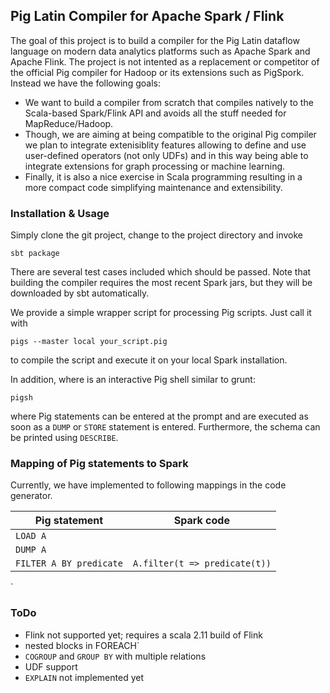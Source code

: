 ## Pig Latin Compiler for Apache Spark / Flink ##

The goal of this project is to build a compiler for the Pig Latin dataflow language on modern data analytics
platforms such as Apache Spark and Apache Flink. The project is not intented as a replacement or competitor of
the official Pig compiler for Hadoop or its extensions such as PigSpork. Instead we have the following goals:

 * We want to build a compiler from scratch that compiles natively to the Scala-based Spark/Flink API and avoids all the
   stuff needed for MapReduce/Hadoop.
 * Though, we are aiming at being compatible to the original Pig compiler we plan to integrate extenisiblity features 
   allowing to define and use user-defined operators (not only UDFs) and in this way being able to integrate extensions
   for graph processing or machine learning.
 * Finally, it is also a nice exercise in Scala programming resulting in a more compact code simplifying maintenance
   and extensibility.

### Installation & Usage ###

Simply clone the git project, change to the project directory and invoke

```
sbt package
```

There are several test cases included which should be passed. Note that building
the compiler requires the most recent Spark jars, but they will be downloaded by
sbt automatically.

We provide a simple wrapper script for processing Pig scripts. Just call it with 

```
pigs --master local your_script.pig
```

to compile the script and execute it on your local Spark installation.

In addition, where is an interactive Pig shell similar to grunt:

```
pigsh
```

where Pig statements can be entered at the prompt and are executed as soon as
a `DUMP` or `STORE` statement is entered. Furthermore, the schema can be printed using `DESCRIBE`.


### Mapping of Pig statements to Spark ###

Currently, we have implemented to following mappings in the code generator.

| Pig statement  | Spark code |
| ------------- | ------------- |
| `LOAD A` |   |
| `DUMP A` |   |
| `FILTER A BY predicate`  | `A.filter(t => predicate(t))`   |
`
### ToDo ###

 * Flink not supported yet; requires a scala 2.11 build of Flink
 * nested blocks in FOREACH`
 * `COGROUP` and `GROUP BY` with multiple relations
 * UDF support
 * `EXPLAIN` not implemented yet
